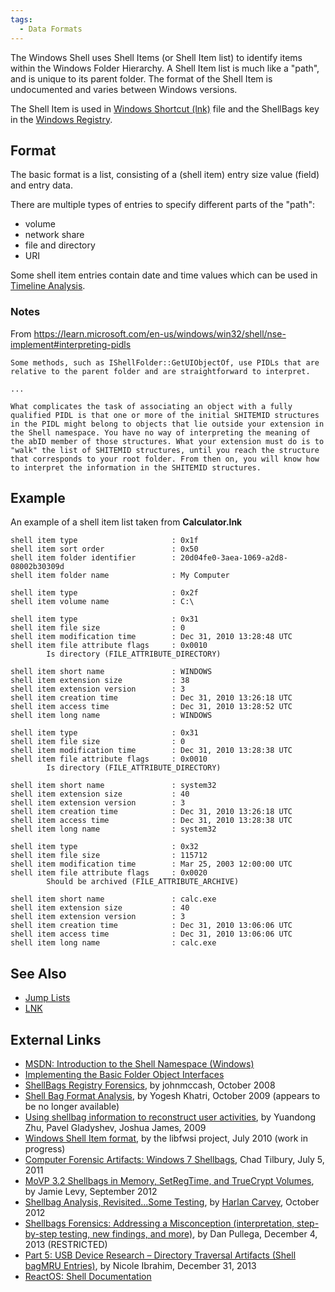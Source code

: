 ```yaml
---
tags:
  - Data Formats
---
```

The Windows Shell uses Shell Items (or Shell Item list) to identify items
within the Windows Folder Hierarchy. A Shell Item list is much like a "path",
and is unique to its parent folder. The format of the Shell Item is
undocumented and varies between Windows versions.

The Shell Item is used in [Windows Shortcut (lnk)](lnk.md) file and the
ShellBags key in the [Windows Registry](windows_registry.md).

## Format

The basic format is a list, consisting of a (shell item) entry size
value (field) and entry data.

There are multiple types of entries to specify different parts of the
"path":

- volume
- network share
- file and directory
- URI

Some shell item entries contain date and time values which can be used
in [Timeline Analysis](timeline_analysis.md).

### Notes

From
<https://learn.microsoft.com/en-us/windows/win32/shell/nse-implement#interpreting-pidls>

    Some methods, such as IShellFolder::GetUIObjectOf, use PIDLs that are relative to the parent folder and are straightforward to interpret.

    ...

    What complicates the task of associating an object with a fully qualified PIDL is that one or more of the initial SHITEMID structures in the PIDL might belong to objects that lie outside your extension in the Shell namespace. You have no way of interpreting the meaning of the abID member of those structures. What your extension must do is to "walk" the list of SHITEMID structures, until you reach the structure that corresponds to your root folder. From then on, you will know how to interpret the information in the SHITEMID structures.

## Example

An example of a shell item list taken from **Calculator.lnk**

    shell item type                     : 0x1f
    shell item sort order               : 0x50
    shell item folder identifier        : 20d04fe0-3aea-1069-a2d8-08002b30309d
    shell item folder name              : My Computer

    shell item type                     : 0x2f
    shell item volume name              : C:\

    shell item type                     : 0x31
    shell item file size                : 0
    shell item modification time        : Dec 31, 2010 13:28:48 UTC
    shell item file attribute flags     : 0x0010
            Is directory (FILE_ATTRIBUTE_DIRECTORY)

    shell item short name               : WINDOWS
    shell item extension size           : 38
    shell item extension version        : 3
    shell item creation time            : Dec 31, 2010 13:26:18 UTC
    shell item access time              : Dec 31, 2010 13:28:52 UTC
    shell item long name                : WINDOWS

    shell item type                     : 0x31
    shell item file size                : 0
    shell item modification time        : Dec 31, 2010 13:28:38 UTC
    shell item file attribute flags     : 0x0010
            Is directory (FILE_ATTRIBUTE_DIRECTORY)

    shell item short name               : system32
    shell item extension size           : 40
    shell item extension version        : 3
    shell item creation time            : Dec 31, 2010 13:26:18 UTC
    shell item access time              : Dec 31, 2010 13:28:38 UTC
    shell item long name                : system32

    shell item type                     : 0x32
    shell item file size                : 115712
    shell item modification time        : Mar 25, 2003 12:00:00 UTC
    shell item file attribute flags     : 0x0020
            Should be archived (FILE_ATTRIBUTE_ARCHIVE)

    shell item short name               : calc.exe
    shell item extension size           : 40
    shell item extension version        : 3
    shell item creation time            : Dec 31, 2010 13:06:06 UTC
    shell item access time              : Dec 31, 2010 13:06:06 UTC
    shell item long name                : calc.exe

## See Also

- [Jump Lists](jump_lists.md)
- [LNK](lnk.md)

## External Links

- [MSDN: Introduction to the Shell Namespace (Windows)](https://learn.microsoft.com/en-us/windows/win32/shell/namespace-intro)
- [Implementing the Basic Folder Object Interfaces](https://learn.microsoft.com/en-us/previous-versions/windows/desktop/legacy/cc144093(v=vs.85))
- [ShellBags Registry Forensics](https://www.sans.org/digital-forensics-incident-response/),
  by johnmccash, October 2008
- [Shell Bag Format Analysis](http://42llc.net/?p=385), by Yogesh Khatri,
  October 2009 (appears to be no longer available)
- [Using shellbag information to reconstruct user activities](http://old.dfrws.org/2009/proceedings/p69-zhu.pdf),
  by Yuandong Zhu, Pavel Gladyshev, Joshua James, 2009
- [Windows Shell Item format](https://github.com/libyal/libfwsi/blob/main/documentation/Windows%20Shell%20Item%20format.asciidoc),
  by the libfwsi project, July 2010 (work in progress)
- [Computer Forensic Artifacts: Windows 7 Shellbags](https://www.sans.org/digital-forensics-incident-response/),
  Chad Tilbury, July 5, 2011
- [MoVP 3.2 Shellbags in Memory, SetRegTime, and TrueCrypt Volumes](https://volatility-labs.blogspot.com/2012/09/movp-32-shellbags-in-memory-setregtime.html),
  by Jamie Levy, September 2012
- [Shellbag Analysis, Revisited...Some Testing](http://windowsir.blogspot.com/2012/10/shellbag-analysis-revisitedsome-testing.html),
  by [Harlan Carvey](harlan_carvey.md), October 2012
- [Shellbags Forensics: Addressing a Misconception (interpretation, step-by-step testing, new findings, and more)](https://www.4n6k.com/2013/12/shellbags-forensics-addressing.html),
  by Dan Pullega, December 4, 2013 (RESTRICTED)
- [Part 5: USB Device Research – Directory Traversal Artifacts (Shell bagMRU Entries)](http://www.nicoleibrahim.com/part-5-usb-device-research-directory-traversal-artifacts-shell-bagmru-entries/),
  by Nicole Ibrahim, December 31, 2013
- [ReactOS: Shell Documentation](https://reactos.org/wiki/Shell_Documentation)
